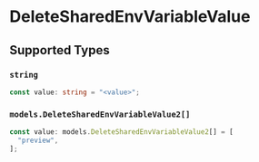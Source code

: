 # DeleteSharedEnvVariableValue


## Supported Types

### `string`

```typescript
const value: string = "<value>";
```

### `models.DeleteSharedEnvVariableValue2[]`

```typescript
const value: models.DeleteSharedEnvVariableValue2[] = [
  "preview",
];
```

